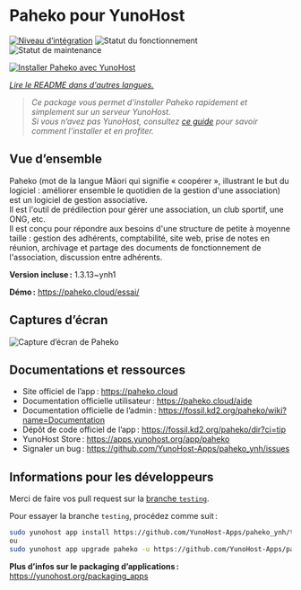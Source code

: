 <!--
Nota bene : ce README est automatiquement généré par <https://github.com/YunoHost/apps/tree/master/tools/readme_generator>
Il NE doit PAS être modifié à la main.
-->

# Paheko pour YunoHost

[![Niveau d’intégration](https://apps.yunohost.org/badge/integration/paheko)](https://ci-apps.yunohost.org/ci/apps/paheko/)
![Statut du fonctionnement](https://apps.yunohost.org/badge/state/paheko)
![Statut de maintenance](https://apps.yunohost.org/badge/maintained/paheko)

[![Installer Paheko avec YunoHost](https://install-app.yunohost.org/install-with-yunohost.svg)](https://install-app.yunohost.org/?app=paheko)

*[Lire le README dans d'autres langues.](./ALL_README.md)*

> *Ce package vous permet d’installer Paheko rapidement et simplement sur un serveur YunoHost.*  
> *Si vous n’avez pas YunoHost, consultez [ce guide](https://yunohost.org/install) pour savoir comment l’installer et en profiter.*

## Vue d’ensemble

Paheko (mot de la langue Māori qui signifie « coopérer », illustrant le but du logiciel : améliorer ensemble le quotidien de la gestion d'une association) est un logiciel de gestion associative.  
Il est l'outil de prédilection pour gérer une association, un club sportif, une ONG, etc.  
Il est conçu pour répondre aux besoins d'une structure de petite à moyenne taille : gestion des adhérents, comptabilité, site web, prise de notes en réunion, archivage et partage des documents de fonctionnement de l'association, discussion entre adhérents.


**Version incluse :** 1.3.13~ynh1

**Démo :** <https://paheko.cloud/essai/>

## Captures d’écran

![Capture d’écran de Paheko](./doc/screenshots/screenshot.png)

## Documentations et ressources

- Site officiel de l’app : <https://paheko.cloud>
- Documentation officielle utilisateur : <https://paheko.cloud/aide>
- Documentation officielle de l’admin : <https://fossil.kd2.org/paheko/wiki?name=Documentation>
- Dépôt de code officiel de l’app : <https://fossil.kd2.org/paheko/dir?ci=tip>
- YunoHost Store : <https://apps.yunohost.org/app/paheko>
- Signaler un bug : <https://github.com/YunoHost-Apps/paheko_ynh/issues>

## Informations pour les développeurs

Merci de faire vos pull request sur la [branche `testing`](https://github.com/YunoHost-Apps/paheko_ynh/tree/testing).

Pour essayer la branche `testing`, procédez comme suit :

```bash
sudo yunohost app install https://github.com/YunoHost-Apps/paheko_ynh/tree/testing --debug
ou
sudo yunohost app upgrade paheko -u https://github.com/YunoHost-Apps/paheko_ynh/tree/testing --debug
```

**Plus d’infos sur le packaging d’applications :** <https://yunohost.org/packaging_apps>
